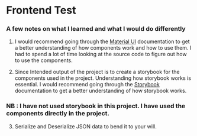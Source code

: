 # Frontend Test

### A few notes on what I learned and what I would do differently

1. I would recommend going through the [Material UI](https://material-ui.com/) documentation to get a better understanding of how components work and how to use them. I had to spend a lot of time looking at the source code to figure out how to use the components.

2. Since Intended output of the project is to create a storybook for the components used in the project. Understanding how storybook works is essential. I would recommend going through the [Storybook](https://storybook.js.org/) documentation to get a better understanding of how storybook works.

### NB : I have not used storybook in this project. I have used the components directly in the project.

3. Serialize and Deserialize JSON data to bend it to your will.

